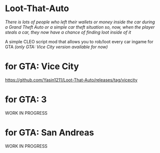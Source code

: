 # Loot-That-Auto
*There is lots of people who left their wallets or money inside the car during a Grand Theft Auto or a simple car theft situation so, now, when the player steals a car, they now have a chance of finding loot inside of it*

A simple CLEO script mod that allows you to rob/loot every car ingame for GTA 
*(only GTA: Vice City version available for now)*
# for GTA: Vice City
 https://github.com/Yasin1211/Loot-That-Auto/releases/tag/vicecity
# for GTA: 3
WORK IN PROGRESS
# for GTA: San Andreas
WORK IN PROGRESS



